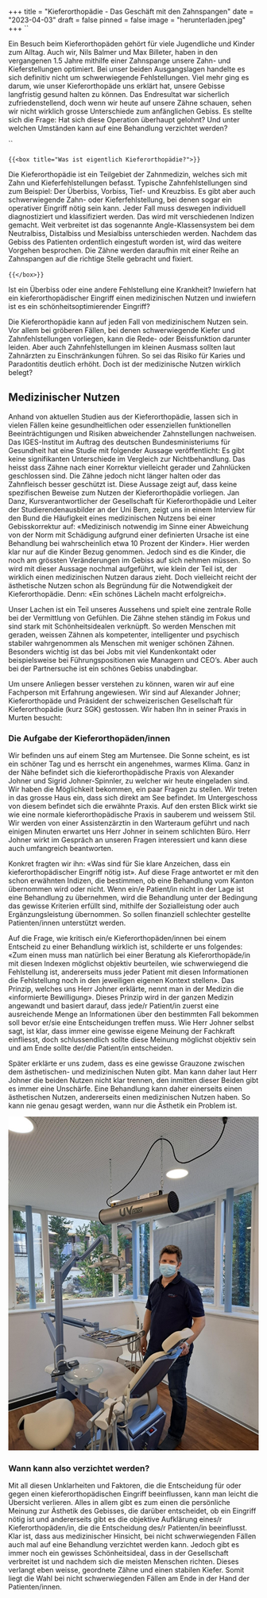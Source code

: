 +++
title = "Kieferorthopädie - Das Geschäft mit den Zahnspangen"
date = "2023-04-03"
draft = false
pinned = false
image = "herunterladen.jpeg"
+++
``

Ein Besuch beim Kieferorthopäden gehört für viele Jugendliche und Kinder zum Alltag. Auch wir, Nils Balmer und Max Billeter, haben in den vergangenen 1.5 Jahre mithilfe einer Zahnspange unsere Zahn- und Kieferstellungen optimiert. Bei unser beiden Ausgangslagen handelte es sich definitiv nicht um schwerwiegende Fehlstellungen. Viel mehr ging es darum, wie unser Kieferorthopäde uns erklärt hat, unsere Gebisse langfristig gesund halten zu können. Das Endresultat war sicherlich zufriedenstellend, doch wenn wir heute auf unsere Zähne schauen, sehen wir nicht wirklich grosse Unterschiede zum anfänglichen Gebiss. Es stellte sich die Frage: Hat sich diese Operation überhaupt gelohnt? Und unter welchen Umständen kann auf eine Behandlung verzichtet werden?

``

`{{<box title="Was ist eigentlich Kieferorthopädie?">}}`

Die Kieferorthopädie ist ein Teilgebiet der Zahnmedizin, welches sich mit Zahn und Kieferfehlstellungen befasst. Typische Zahnfehlstellungen sind zum Beispiel: Der Überbiss, Vorbiss, Tief- und Kreuzbiss. Es gibt aber auch schwerwiegende Zahn- oder Kieferfehlstellung, bei denen sogar ein operativer Eingriff nötig sein kann. Jeder Fall muss deswegen individuell diagnostiziert und klassifiziert werden. Das wird mit verschiedenen Indizen gemacht. Weit verbreitet ist das sogenannte Angle-Klassensystem bei dem Neutralbiss, Distalbiss und Mesialbiss unterschieden werden. Nachdem das Gebiss des Patienten ordentlich eingestuft worden ist, wird das weitere Vorgehen besprochen. Die Zähne werden daraufhin mit einer Reihe an Zahnspangen auf die richtige Stelle gebracht und fixiert.

`{{</box>}}`

Ist ein Überbiss oder eine andere Fehlstellung eine Krankheit? Inwiefern hat ein kieferorthopädischer Eingriff einen medizinischen Nutzen und inwiefern ist es ein schönheitsoptimierender Eingriff?

Die Kieferorthopädie kann auf jeden Fall von medizinischem Nutzen sein. Vor allem bei gröberen Fällen, bei denen schwerwiegende Kiefer und Zahnfehlstellungen vorliegen, kann die Rede- oder Beissfunktion darunter leiden. Aber auch Zahnfehlstellungen im kleinen Ausmass sollten laut Zahnärzten zu Einschränkungen führen. So sei das Risiko für Karies und Paradontitis deutlich erhöht. Doch ist der medizinische Nutzen wirklich belegt?

## Medizinischer Nutzen

Anhand von aktuellen Studien aus der Kieferorthopädie, lassen sich in vielen Fällen keine gesundheitlichen oder essenziellen funktionellen Beeinträchtigungen und Risiken abweichender Zahnstellungen nachweisen. Das IGES-Institut im Auftrag des deutschen Bundesministeriums für Gesundheit hat eine Studie mit folgender Aussage veröffentlicht: Es gibt keine signifikanten Unterschiede im Vergleich zur Nichtbehandlung. Das heisst dass Zähne nach einer Korrektur vielleicht gerader und Zahnlücken geschlossen sind. Die Zähne jedoch nicht länger halten oder das Zahnfleisch besser geschützt ist. Diese Aussage zeigt auf, dass keine spezifischen Beweise zum Nutzen der Kieferorthopädie vorliegen. Jan Danz, Kursverantwortlicher der Gesellschaft für Kieferorthopädie und Leiter der Studierendenausbilder an der Uni Bern, zeigt uns in einem Interview für den Bund die Häufigkeit eines medizinischen Nutzens bei einer Gebisskorrektur auf: «Medizinisch notwendig im Sinne einer Abweichung von der Norm mit Schädigung aufgrund einer definierten Ursache ist eine Behandlung bei wahrscheinlich etwa 10 Prozent der Kinder». Hier werden klar nur auf die Kinder Bezug genommen. Jedoch sind es die Kinder, die noch am grössten Veränderungen im Gebiss auf sich nehmen müssen. So wird mit dieser Aussage nochmal aufgeführt, wie klein der Teil ist, der wirklich einen medizinischen Nutzen daraus zieht. Doch vielleicht reicht der ästhetische Nutzen schon als Begründung für die Notwendigkeit der Kieferorthopädie. Denn: «Ein schönes Lächeln macht erfolgreich».

Unser Lachen ist ein Teil unseres Aussehens und spielt eine zentrale Rolle bei der Vermittlung von Gefühlen. Die Zähne stehen ständig im Fokus und sind stark mit Schönheitsidealen verknüpft. So werden Menschen mit geraden, weissen Zähnen als kompetenter, intelligenter und psychisch stabiler wahrgenommen als Menschen mit weniger schönen Zähnen. Besonders wichtig ist das bei Jobs mit viel Kundenkontakt oder beispielsweise bei Führungspositionen wie Managern und CEO’s. Aber auch bei der Partnersuche ist ein schönes Gebiss unabdingbar.

Um unsere Anliegen besser verstehen zu können, waren wir auf eine Fachperson mit Erfahrung angewiesen. Wir sind auf Alexander Johner; Kieferorthopäde und Präsident der schweizerischen Gesellschaft für Kieferorthopädie (kurz SGK) gestossen. Wir haben Ihn in seiner Praxis in Murten besucht:

### Die Aufgabe der Kieferorthopäden/innen

Wir befinden uns auf einem Steg am Murtensee. Die Sonne scheint, es ist ein schöner Tag und es herrscht ein angenehmes, warmes Klima. Ganz in der Nähe befindet sich die kieferorthopädische Praxis von Alexander Johner und Sigrid Johner-Spinnler, zu welcher wir heute eingeladen sind. Wir haben die Möglichkeit bekommen, ein paar Fragen zu stellen. Wir treten in das grosse Haus ein, dass sich direkt am See befindet. Im Untergeschoss von diesem befindet sich die erwähnte Praxis. Auf den ersten Blick wirkt sie wie eine normale kieferorthopädische Praxis in sauberem und weissem Stil. Wir werden von einer Assistenzärztin in den Warteraum geführt und nach einigen Minuten erwartet uns Herr Johner in seinem schlichten Büro. Herr Johner wirkt im Gespräch an unseren Fragen interessiert und kann diese auch umfangreich beantworten.

Konkret fragten wir ihn: «Was sind für Sie klare Anzeichen, dass ein kieferorthopädischer Eingriff nötig ist». Auf diese Frage antwortet er mit den schon erwähnten Indizen, die bestimmen, ob eine Behandlung vom Kanton übernommen wird oder nicht. Wenn ein/e Patient/in nicht in der Lage ist eine Behandlung zu übernehmen, wird die Behandlung unter der Bedingung das gewisse Kriterien erfüllt sind, mithilfe der Sozialleistung oder auch Ergänzungsleistung übernommen. So sollen finanziell schlechter gestellte Patienten/innen unterstützt werden.

Auf die Frage, wie kritisch ein/e Kieferorthopäden/innen bei einem Entscheid zu einer Behandlung wirklich ist, schilderte er uns folgendes: «Zum einen muss man natürlich bei einer Beratung als Kieferorthopäde/in mit diesen Indexen möglichst objektiv beurteilen, wie schwerwiegend die Fehlstellung ist, andererseits muss jeder Patient mit diesen Informationen die Fehlstellung noch in den jeweiligen eigenen Kontext stellen». Das Prinzip, welches uns Herr Johner erklärte, nennt man in der Medizin die «informierte Bewilligung». Dieses Prinzip wird in der ganzen Medizin angewandt und basiert darauf, dass jede/r Patient/in zuerst eine ausreichende Menge an Informationen über den bestimmten Fall bekommen soll bevor er/sie eine Entscheidungen treffen muss. Wie Herr Johner selbst sagt, ist klar, dass immer eine gewisse eigene Meinung der Fachkraft einfliesst, doch schlussendlich sollte diese Meinung möglichst objektiv sein und am Ende sollte der/die Patient/in entscheiden.

Später erklärte er uns zudem, dass es eine gewisse Grauzone zwischen dem ästhetischen- und medizinischen Nuten gibt. Man kann daher laut Herr Johner die beiden Nutzen nicht klar trennen, den inmitten dieser Beiden gibt es immer eine Unschärfe. Eine Behandlung kann daher einerseits einen ästhetischen Nutzen, andererseits einen medizinischen Nutzen haben. So kann nie genau gesagt werden, wann nur die Ästhetik ein Problem ist.

![Dr. med. dent. Alexander Johner in seiner Praxis in Murten](alexander-johner.jpg)

### Wann kann also verzichtet werden?

Mit all diesen Unklarheiten und Faktoren, die die Entscheidung für oder gegen einen kieferorthopädischen Eingriff beeinflussen, kann man leicht die Übersicht verlieren. Alles in allem gibt es zum einen die persönliche Meinung zur Ästhetik des Gebisses, die darüber entscheidet, ob ein Eingriff nötig ist und andererseits gibt es die objektive Aufklärung eines/r Kieferorthopäden/in, die die Entscheidung des/r Patienten/in beeinflusst. Klar ist, dass aus medizinischer Hinsicht, bei nicht schwerwiegenden Fällen auch mal auf eine Behandlung verzichtet werden kann. Jedoch gibt es immer noch ein gewisses Schönheitsideal, dass in der Gesellschaft verbreitet ist und nachdem sich die meisten Menschen richten. Dieses verlangt eben weisse, geordnete Zähne und einen stabilen Kiefer. Somit liegt die Wahl bei nicht schwerwiegenden Fällen am Ende in der Hand der Patienten/innen.